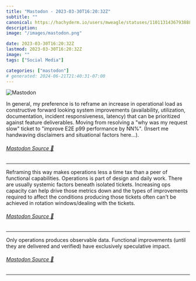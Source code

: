 ```yaml
---
title: "Mastodon - 2023-03-30T16:20:32Z"
subtitle: ""
canonical: https://hachyderm.io/users/mweagle/statuses/110113143679388894
description:
image: "/images/mastodon.png"

date: 2023-03-30T16:20:32Z
lastmod: 2023-03-30T16:20:32Z
image: ""
tags: ["Social Media"]

categories: ["mastodon"]
# generated: 2024-06-21T21:40:31-07:00
---
```

![Mastodon](/images/mastodon.png)

<p>In general, my preference is to reframe an increase in operational load as constructive forward looking system improvements (availability, utilization, documentation, incident responsiveness, latency) that can be prioritized against feature deliverables. Moving from resolving a &quot;why was my request slow&quot; ticket to &quot;improve E2E p99 performance by NN%&quot;. (Insert me handwaving disclaimers and situational factors here...).</p>


###### [Mastodon Source 🐘](https://hachyderm.io/@mweagle/110113143679388894)

___

<p>Reframing this way makes operations less a time tax than a peer of functional capabilities. Operations is part of design and daily work. There are usually systemic factors beneath isolated tickets.  Increasing ops capacity can help drive those metrics down and the types of improvements required to affect the conditions producing those tickets often can&#39;t be achieved in rotation windows/dealing with the tickets.</p>


###### [Mastodon Source 🐘](https://hachyderm.io/@mweagle/110113145302757737)

___

<p>Only operations produces observable data. Functional improvements (until they are delivered and verified) have exclusively speculative impact.</p>


###### [Mastodon Source 🐘](https://hachyderm.io/@mweagle/110113157009358085)

___
